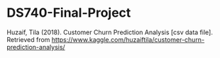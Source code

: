 # DS740-Final-Project
Huzaif, Tila (2018). Customer Churn Prediction Analysis [csv data file]. Retrieved  from https://www.kaggle.com/huzaiftila/customer-churn-prediction-analysis/ 
